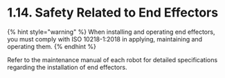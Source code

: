 ﻿# 1.14. Safety Related to End Effectors

{% hint style="warning" %}
When installing and operating end effectors, you must comply with ISO 10218-1:2018 in applying, maintaining and operating them.
{% endhint %}

Refer to the maintenance manual of each robot for detailed specifications regarding the installation of end effectors.